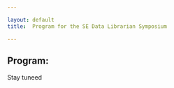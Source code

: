 ```yaml
---

layout: default
title:  Program for the SE Data Librarian Symposium

---
```

Program: 
------------
Stay tuneed
